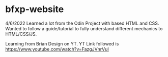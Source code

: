 # bfxp-website

4/6/2022
Learned a lot from the Odin Project with based HTML and CSS. Wanted to follow a guide/tutorial to fully understand different mechanics to HTML/CSS/JS.

Learning from Brian Design on YT. YT Link followed is https://www.youtube.com/watch?v=FazgJVnrVuI


